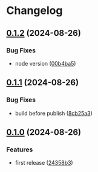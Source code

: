 # Changelog

## [0.1.2](https://github.com/DanForys/ts-query-model/compare/v0.1.1...v0.1.2) (2024-08-26)


### Bug Fixes

* node version ([00b4ba5](https://github.com/DanForys/ts-query-model/commit/00b4ba57a819383e6b3791c3f114bf084caef79c))

## [0.1.1](https://github.com/DanForys/ts-query-model/compare/v0.1.0...v0.1.1) (2024-08-26)


### Bug Fixes

* build before publish ([8cb25a3](https://github.com/DanForys/ts-query-model/commit/8cb25a306d8ccdeffd37d009afa9cab23244118f))

## [0.1.0](https://github.com/DanForys/ts-query-model/compare/v0.0.1...v0.1.0) (2024-08-26)


### Features

* first release ([24358b3](https://github.com/DanForys/ts-query-model/commit/24358b3ca94a44a3c4eef31e15ce55e7117bcb16))
